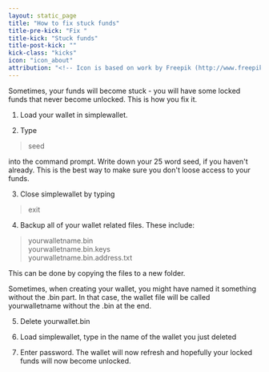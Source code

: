 ```yaml
---
layout: static_page
title: "How to fix stuck funds"
title-pre-kick: "Fix "
title-kick: "Stuck funds"
title-post-kick: ""
kick-class: "kicks"
icon: "icon_about"
attribution: "<!-- Icon is based on work by Freepik (http://www.freepik.com) and is licensed under Creative Commons BY 3.0 -->"
---
```


Sometimes, your funds will become stuck - you will have some locked funds that never become unlocked. This is how you fix it.

1. Load your wallet in simplewallet. 

2. Type

> seed

into the command prompt. Write down your 25 word seed, if you haven't already. This is the best way to make sure you don't loose access to your funds.

3. Close simplewallet by typing

> exit

4. Backup all of your wallet related files. These include:

> yourwalletname.bin  
> yourwalletname.bin.keys  
> yourwalletname.bin.address.txt  

This can be done by copying the files to a new folder. 

Sometimes, when creating your wallet, you might have named it something without the .bin part. In that case, the wallet file will be called yourwalletname without the .bin at the end.

5. Delete yourwallet.bin

6. Load simplewallet, type in the name of the wallet you just deleted

7. Enter password. The wallet will now refresh and hopefully your locked funds will now become unlocked. 

